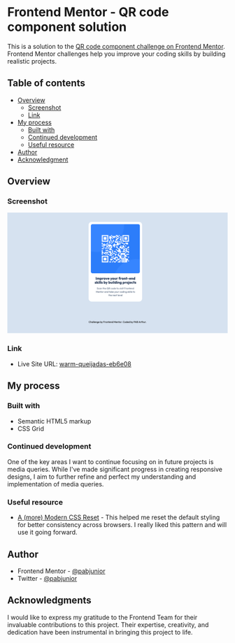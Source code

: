 # Frontend Mentor - QR code component solution

This is a solution to the [QR code component challenge on Frontend Mentor](https://www.frontendmentor.io/challenges/qr-code-component-iux_sIO_H). Frontend Mentor challenges help you improve your coding skills by building realistic projects.

## Table of contents

- [Overview](#overview)
  - [Screenshot](#screenshot)
  - [Link](#link)
- [My process](#my-process)
  - [Built with](#built-with)
  - [Continued development](#continued-development)
  - [Useful resource](#useful-resource)
- [Author](#author)
- [Acknowledgment](#acknowledgment)

## Overview

### Screenshot

![](./screenshot.png)

### Link

- Live Site URL: [warm-queijadas-eb6e08](https://warm-queijadas-eb6e08.netlify.app/)

## My process

### Built with

- Semantic HTML5 markup
- CSS Grid

### Continued development

One of the key areas I want to continue focusing on in future projects is media queries. While I've made significant progress in creating responsive designs, I aim to further refine and perfect my understanding and implementation of media queries.

### Useful resource

- [A (more) Modern CSS Reset](https://piccalil.li/blog/a-more-modern-css-reset/) - This helped me reset the default styling for better consistency across browsers. I really liked this pattern and will use it going forward.

## Author

- Frontend Mentor - [@pabjunior](https://www.frontendmentor.io/profile/pabjunior)
- Twitter - [@pabjunior](https://x.com/PAB_junior)

## Acknowledgments

I would like to express my gratitude to the Frontend Team for their invaluable contributions to this project. Their expertise, creativity, and dedication have been instrumental in bringing this project to life.

